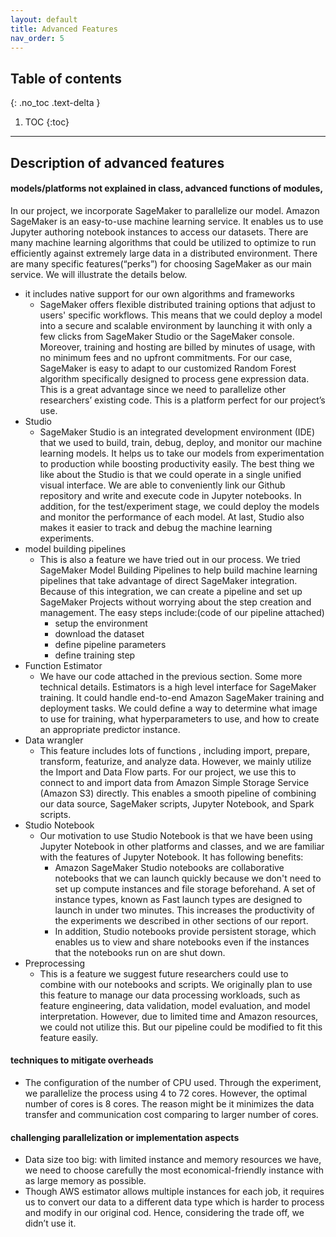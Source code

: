 ```yaml
---
layout: default
title: Advanced Features
nav_order: 5
---
```

## Table of contents
{: .no_toc .text-delta }

1. TOC
{:toc}

---

## Description of advanced features 

#### models/platforms not explained in class, advanced functions of modules,
In our project, we incorporate SageMaker to parallelize our model. Amazon SageMaker is an easy-to-use machine learning service. It enables us to use Jupyter authoring notebook instances to access our datasets. There are many machine learning algorithms that could be utilized to optimize to run efficiently against extremely large data in a distributed environment. There are many specific features(“perks”) for choosing SageMaker as our main service. We will illustrate the details below.
* it includes native support for our own algorithms and frameworks
  * SageMaker offers flexible distributed training options that adjust to users' specific workflows. This means that we could deploy a model into a secure and scalable environment by launching it with only a few clicks from SageMaker Studio or the SageMaker console. Moreover, training and hosting are billed by minutes of usage, with no minimum fees and no upfront commitments. For our case, SageMaker is easy to adapt to our customized Random Forest algorithm specifically designed to process gene expression data. This is a great advantage since we need to parallelize other researchers’ existing code. This is a platform perfect for our project’s use.
* Studio
  * SageMaker Studio is an integrated development environment (IDE) that we used to build, train, debug, deploy, and monitor our machine learning models. It helps us to take our models from experimentation to production while boosting productivity easily. The best thing we like about the Studio is that we could operate in a single unified visual interface. We are able to conveniently link our Github repository and write and execute code in Jupyter notebooks. In addition, for the test/experiment stage, we could deploy the models and monitor the performance of each model. At last, Studio also makes it easier to track and debug the machine learning experiments.
* model building pipelines
  * This is also a feature we have tried out in our process. We tried SageMaker Model Building Pipelines to help build machine learning pipelines that take advantage of direct SageMaker integration. Because of this integration, we can create a pipeline and set up SageMaker Projects without worrying about the step creation and management. The easy steps include:(code of our pipeline attached)
    * setup the environment
    * download the dataset
    * define pipeline parameters
    * define training step
* Function Estimator
  * We have our code attached in the previous section. Some more technical details. Estimators is a high level interface for SageMaker training. It could handle end-to-end Amazon SageMaker training and deployment tasks. We could define a way to determine what image to use for training, what hyperparameters to use, and how to create an appropriate predictor instance.
* Data wrangler
  * This feature includes lots of functions , including import, prepare, transform, featurize, and analyze data. However, we mainly utilize the Import and Data Flow parts. For our project, we use this to connect to and import data from Amazon Simple Storage Service (Amazon S3) directly. This enables a smooth pipeline of combining our data source, SageMaker scripts, Jupyter Notebook, and Spark scripts.
* Studio Notebook
  * Our motivation to use Studio Notebook is that we have been using Jupyter Notebook in other platforms and classes, and we are familiar with the features of Jupyter Notebook. It has following benefits:
    * Amazon SageMaker Studio notebooks are collaborative notebooks that we can launch quickly because we don't need to set up compute instances and file storage beforehand. A set of instance types, known as Fast launch types are designed to launch in under two minutes. This increases the productivity of the experiments we described in other sections of our report. 
    * In addition, Studio notebooks provide persistent storage, which enables us to view and share notebooks even if the instances that the notebooks run on are shut down.
* Preprocessing
  * This is a feature we suggest future researchers could use to combine with our notebooks and scripts. We originally plan to use this feature to manage our data processing workloads, such as feature engineering, data validation, model evaluation, and model interpretation. However, due to limited time and Amazon resources, we could not utilize this. But our pipeline could be modified to fit this feature easily.

#### techniques to mitigate overheads
* The configuration of the number of CPU used. Through the experiment, we parallelize the process using 4 to 72 cores. However, the optimal number of cores is 8 cores. The reason might be it minimizes the data transfer and communication cost comparing to larger number of cores.
#### challenging parallelization or implementation aspects
* Data size too big: with limited instance and memory resources we have, we need to choose carefully the most economical-friendly instance with as large memory as possible.
* Though AWS estimator allows multiple instances for each job, it requires us to convert our data to a different data type which is harder to process and modify in our original cod. Hence, considering the trade off, we didn’t use it. 

